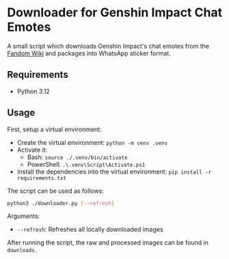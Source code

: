 # Downloader for Genshin Impact Chat Emotes

A small script which downloads Genshin Impact's chat emotes from the [Fandom Wiki](https://genshin-impact.fandom.com/wiki/Chat/Gallery#Emojis) and packages into WhatsApp sticker format.

## Requirements

- Python 3.12

## Usage

First, setup a virtual environment:

- Create the virtual environment: `python -m venv .venv`
- Activate it:
  - Bash: `source ./.venv/bin/activate`
  - PowerShell: `.\.venv\Script\Activate.ps1`
- Install the dependencies into the virtual environment: `pip install -r requirements.txt`

The script can be used as follows:

```bash
python3 ./downloader.py [--refresh]
```

Arguments:

- `--refresh`: Refreshes all locally downloaded images

After running the script, the raw and processed images can be found in `downloads`.
